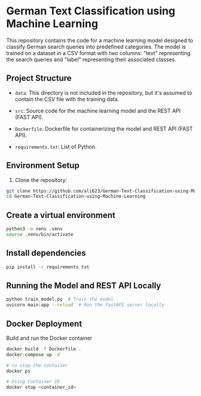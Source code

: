 # German Text Classification using Machine Learning

This repository contains the code for a machine learning model designed to classify German search queries into predefined categories. The model is trained on a dataset in a CSV format with two columns: "text" representing the search queries and "label" representing their associated classes.

## Project Structure

- `data`: This directory is not included in the repository, but it's assumed to contain the CSV file with the training data.

- `src`: Source code for the machine learning model and the REST API (FAST API).

- `Dockerfile`: Dockerfile for containerizing the model and REST API (FAST API).

- `requirements.txt`: List of Python.

## Environment Setup

1. Clone the repository:

```bash
git clone https://github.com/ali623/German-Text-Classification-using-Machine-Learning.git
cd German-Text-Classification-using-Machine-Learning
```

## Create a virtual environment

```bash
python3 -m venv .venv
source .venv/bin/activate
```

## Install dependencies

```bash
pip install -r requirements.txt
```

## Running the Model and REST API Locally

```bash
python train_model.py  # Train the model
uvicorn main:app --reload  # Run the FastAPI server locally
```
## Docker Deployment
Build and run the Docker container

```bash
docker build -f Dockerfile .
docker-compose up -d

# to stop the container
docker ps

# Using Container ID
docker stop <container_id>
```


